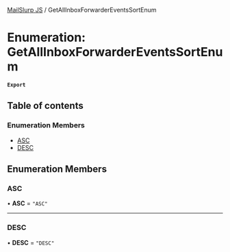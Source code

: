 [MailSlurp JS](../README.md) / GetAllInboxForwarderEventsSortEnum

# Enumeration: GetAllInboxForwarderEventsSortEnum

**`Export`**

## Table of contents

### Enumeration Members

- [ASC](GetAllInboxForwarderEventsSortEnum.md#asc)
- [DESC](GetAllInboxForwarderEventsSortEnum.md#desc)

## Enumeration Members

### ASC

• **ASC** = ``"ASC"``

___

### DESC

• **DESC** = ``"DESC"``
